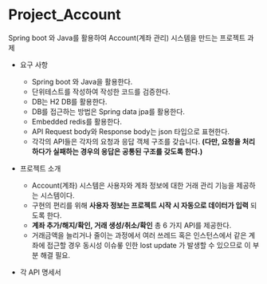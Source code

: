# Project_Account
Spring boot 와 Java를 활용하여 Account(계좌 관리) 시스템을 만드는 프로젝트 과제

* 요구 사항
	* Spring boot 와 Java을 활용한다.
	* 단위테스트를 작성하여 작성한 코드를 검증한다.
	* DB는 H2 DB를 활용한다.
	* DB를 접근하는 방법은 Spring data jpa를 활용한다.
	* Embedded redis를 활용한다.
	* API Request body와 Response body는 json 타입으로 표현한다.
	* 각각의 API들은 각자의 요청과 응답 객체 구조를 갖습니다. **(다만, 요청을 처리하다가 실패하는 경우의 응답은 공통된 구조를 갖도록 한다.)**
	
* 프로젝트 소개
	* Account(계좌) 시스템은 사용자와 계좌 정보에 대한 거래 관리 기능을 제공하는 시스템이다.
	* 구현의 편리를 위해 **사용자 정보는 프로젝트 시작 시 자동으로 데이터가 입력** 되도록 한다.
	* __계좌 추가/해지/확인, 거래 생성/취소/확인__ 총 6 가지 API를 제공한다.	
	* 거래금액을 늘리거나 줄이는 과정에서 여러 쓰레드 혹은 인스턴스에서 같은 계좌에 접근할 경우 동시성 이슈롷 인한 lost update 가 발생할 수 있으므로 이 부분 해결 필요.

* 각 API 명세서
